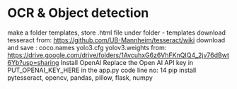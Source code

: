 # OCR & Object detection
make a folder templates, store .html file under folder - templates
download tesseract from: https://github.com/UB-Mannheim/tesseract/wiki
download and save : coco.names
yolo3.cfg
yolov3.weights from: https://drive.google.com/drive/folders/1AvcuhxG6z6VhFKnQIQ4_2jv76dBwt6Yb?usp=sharing
Install OpenAI
Replace the Open AI API key in PUT_OPENAI_KEY_HERE in the app.py code line no: 14
pip install pytesseract, opencv, pandas, pillow, flask, numpy
